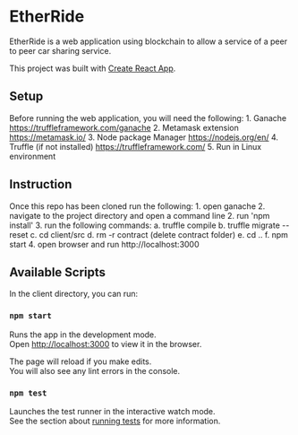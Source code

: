 # EtherRide

EtherRide is a web application using blockchain to allow a service of a peer to peer car sharing service.  

This project was built with [Create React App](https://github.com/facebook/create-react-app).

## Setup

Before running the web application, you will need the following:
    1. Ganache                      https://truffleframework.com/ganache
    2. Metamask extension           https://metamask.io/
    3. Node package Manager         https://nodejs.org/en/
    4. Truffle (if not installed)   https://truffleframework.com/
    5. Run in Linux environment

## Instruction

Once this repo has been cloned run the following:
    1. open ganache
    2. navigate to the project directory and open a command line
    2. run 'npm install'
    3. run the following commands:
        a. truffle compile
        b. truffle migrate --reset
        c. cd client/src
        d. rm -r contract (delete contract folder)
        e. cd ..
        f. npm start
    4. open browser and run http://localhost:3000

## Available Scripts

In the client directory, you can run:

### `npm start`

Runs the app in the development mode.<br>
Open [http://localhost:3000](http://localhost:3000) to view it in the browser.

The page will reload if you make edits.<br>
You will also see any lint errors in the console.

### `npm test`

Launches the test runner in the interactive watch mode.<br>
See the section about [running tests](https://facebook.github.io/create-react-app/docs/running-tests) for more information.

